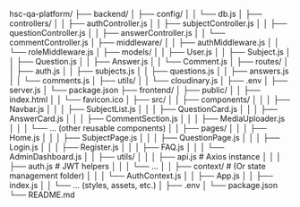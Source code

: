 hsc-qa-platform/
├── backend/
│   ├── config/
│   │   └── db.js
│   ├── controllers/
│   │   ├── authController.js
│   │   ├── subjectController.js
│   │   ├── questionController.js
│   │   ├── answerController.js
│   │   └── commentController.js
│   ├── middleware/
│   │   ├── authMiddleware.js
│   │   └── roleMiddleware.js
│   ├── models/
│   │   ├── User.js
│   │   ├── Subject.js
│   │   ├── Question.js
│   │   ├── Answer.js
│   │   └── Comment.js
│   ├── routes/
│   │   ├── auth.js
│   │   ├── subjects.js
│   │   ├── questions.js
│   │   ├── answers.js
│   │   └── comments.js
│   ├── utils/
│   │   └── cloudinary.js
│   ├── .env
│   ├── server.js
│   └── package.json
├── frontend/
│   ├── public/
│   │   ├── index.html
│   │   └── favicon.ico
│   ├── src/
│   │   ├── components/
│   │   │   ├── Navbar.js
│   │   │   ├── SubjectList.js
│   │   │   ├── QuestionCard.js
│   │   │   ├── AnswerCard.js
│   │   │   ├── CommentSection.js
│   │   │   ├── MediaUploader.js
│   │   │   └── ... (other reusable components)
│   │   ├── pages/
│   │   │   ├── Home.js
│   │   │   ├── SubjectPage.js
│   │   │   ├── QuestionPage.js
│   │   │   ├── Login.js
│   │   │   ├── Register.js
│   │   │   ├── FAQ.js
│   │   │   └── AdminDashboard.js
│   │   ├── utils/
│   │   │   ├── api.js         # Axios instance
│   │   │   ├── auth.js        # JWT helpers
│   │   │   └── ... 
│   │   ├── context/           # (Or state management folder)
│   │   │   └── AuthContext.js
│   │   ├── App.js
│   │   ├── index.js
│   │   └── ... (styles, assets, etc.)
│   ├── .env
│   └── package.json
└── README.md
